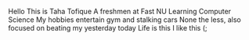 Hello
This is Taha Tofique
A freshmen at Fast NU
Learning Computer Science
My hobbies entertain gym and stalking cars
None the less, also focused on beating my yesterday today
Life is this I like this (;
